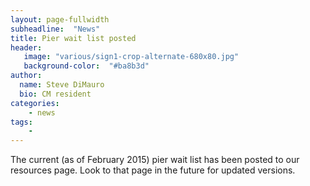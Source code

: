 ```yaml
---
layout: page-fullwidth
subheadline:  "News"
title: Pier wait list posted
header:
   image: "various/sign1-crop-alternate-680x80.jpg"
   background-color:  "#ba8b3d"
author:
  name: Steve DiMauro
  bio: CM resident
categories:
    - news
tags:
    - 
---
```


The current (as of February 2015) pier wait list has been posted to our resources page.  Look to that page in the future for updated versions.